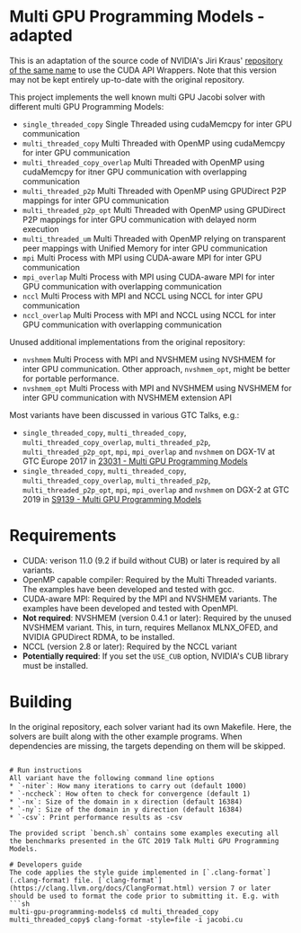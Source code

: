# Multi GPU Programming Models - adapted

This is an adaptation of the source code of NVIDIA's Jiri Kraus' [repository of the same name](https://github.com/NVIDIA/multi-gpu-programming-models) to use the CUDA API Wrappers. Note that this version may not be kept entirely up-to-date with the original repository. 

This project implements the well known multi GPU Jacobi solver with different multi GPU Programming Models:
* `single_threaded_copy`           Single Threaded using cudaMemcpy for inter GPU communication
* `multi_threaded_copy`            Multi Threaded with OpenMP using cudaMemcpy for inter GPU communication
* `multi_threaded_copy_overlap`   Multi Threaded with OpenMP using cudaMemcpy for itner GPU communication with overlapping communication
* `multi_threaded_p2p`             Multi Threaded with OpenMP using GPUDirect P2P mappings for inter GPU communication
* `multi_threaded_p2p_opt`         Multi Threaded with OpenMP using GPUDirect P2P mappings for inter GPU communication with delayed norm execution
* `multi_threaded_um`              Multi Threaded with OpenMP relying on transparent peer mappings with Unified Memory for inter GPU communication
* `mpi`                            Multi Process with MPI using CUDA-aware MPI for inter GPU communication
* `mpi_overlap`                   Multi Process with MPI using CUDA-aware MPI for inter GPU communication with overlapping communication
* `nccl`                           Multi Process with MPI and NCCL using NCCL for inter GPU communication
* `nccl_overlap`                  Multi Process with MPI and NCCL using NCCL for inter GPU communication with overlapping communication

Unused additional implementations from the original repository:

* `nvshmem`                        Multi Process with MPI and NVSHMEM using NVSHMEM for inter GPU communication. Other approach, `nvshmem_opt`, might be better for portable performance. 
* `nvshmem_opt`                    Multi Process with MPI and NVSHMEM using NVSHMEM for inter GPU communication with NVSHMEM extension API

Most variants have been discussed in various GTC Talks, e.g.:
* `single_threaded_copy`, `multi_threaded_copy`, `multi_threaded_copy_overlap`, `multi_threaded_p2p`, `multi_threaded_p2p_opt`, `mpi`, `mpi_overlap` and `nvshmem` on DGX-1V at GTC Europe 2017 in [23031 - Multi GPU Programming Models](http://on-demand-gtc.gputechconf.com/gtc-quicklink/5fwZQzZ)
* `single_threaded_copy`, `multi_threaded_copy`, `multi_threaded_copy_overlap`, `multi_threaded_p2p`, `multi_threaded_p2p_opt`, `mpi`, `mpi_overlap` and `nvshmem` on DGX-2 at GTC 2019 in [S9139 - Multi GPU Programming Models](http://on-demand-gtc.gputechconf.com/gtc-quicklink/4sAYj)

# Requirements
* CUDA: verison 11.0 (9.2 if build without CUB) or later is required by all variants.
* OpenMP capable compiler: Required by the Multi Threaded variants. The examples have been developed and tested with gcc.
* CUDA-aware MPI: Required by the MPI and NVSHMEM variants. The examples have been developed and tested with OpenMPI.
* **Not required**: NVSHMEM (version 0.4.1 or later): Required by the unused NVSHMEM variant. This, in turn, requires Mellanox MLNX_OFED, and NVIDIA GPUDirect RDMA, to be installed.
* NCCL (version 2.8 or later): Required by the NCCL variant
* **Potentially required**: If you set the `USE_CUB` option, NVIDIA's CUB library must be installed.

# Building 
In the original repository, each solver variant had its own Makefile. Here, the solvers are built along with the other example programs. When dependencies are missing, the targets depending on them will be skipped.
```

# Run instructions
All variant have the following command line options
* `-niter`: How many iterations to carry out (default 1000)
* `-nccheck`: How often to check for convergence (default 1)
* `-nx`: Size of the domain in x direction (default 16384)
* `-ny`: Size of the domain in y direction (default 16384)
* `-csv`: Print performance results as -csv

The provided script `bench.sh` contains some examples executing all the benchmarks presented in the GTC 2019 Talk Multi GPU Programming Models.

# Developers guide
The code applies the style guide implemented in [`.clang-format`](.clang-format) file. [`clang-format`](https://clang.llvm.org/docs/ClangFormat.html) version 7 or later should be used to format the code prior to submitting it. E.g. with
```sh
multi-gpu-programming-models$ cd multi_threaded_copy
multi_threaded_copy$ clang-format -style=file -i jacobi.cu
```

